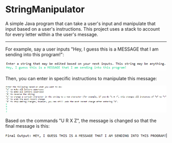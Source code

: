 # StringManipulator
A simple Java program that can take a user's input and manipulate that input based on a user's instructions. This project uses a stack to account for every letter within a the user's message.
________________________________________________________________________________________________________________________________

For example, say a user inputs "Hey, I guess this is a MESSAGE that I am sending into this program!":

![Picture showing input](Pictures/StringManipulatorFirst.png)

Then, you can enter in specific instructions to manipulate this message:

![Picture showing input](Pictures/StringManipulatorSec.png)

Based on the commands "U R X Z", the message is changed so that the final message is this:

![Picture showing input](Pictures/StringManipulatorThird.png)
